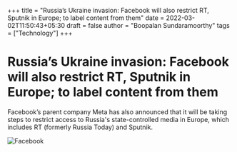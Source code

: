 +++
title = "Russia’s Ukraine invasion: Facebook will also restrict RT, Sputnik in Europe; to label content from them"
date = 2022-03-02T11:50:43+05:30
draft = false
author = "Boopalan Sundaramoorthy"
tags = ["Technology"]
+++

# Russia’s Ukraine invasion: Facebook will also restrict RT, Sputnik in Europe; to label content from them

Facebook’s parent company Meta has also announced that it will be taking steps to restrict access to Russia's state-controlled media in Europe, which includes RT (formerly Russia Today) and Sputnik.

![Facebook](/images/facebook.jpg)